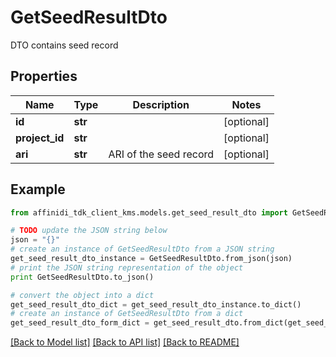 # GetSeedResultDto

DTO contains seed record

## Properties

| Name           | Type    | Description            | Notes      |
| -------------- | ------- | ---------------------- | ---------- |
| **id**         | **str** |                        | [optional] |
| **project_id** | **str** |                        | [optional] |
| **ari**        | **str** | ARI of the seed record | [optional] |

## Example

```python
from affinidi_tdk_client_kms.models.get_seed_result_dto import GetSeedResultDto

# TODO update the JSON string below
json = "{}"
# create an instance of GetSeedResultDto from a JSON string
get_seed_result_dto_instance = GetSeedResultDto.from_json(json)
# print the JSON string representation of the object
print GetSeedResultDto.to_json()

# convert the object into a dict
get_seed_result_dto_dict = get_seed_result_dto_instance.to_dict()
# create an instance of GetSeedResultDto from a dict
get_seed_result_dto_form_dict = get_seed_result_dto.from_dict(get_seed_result_dto_dict)
```

[[Back to Model list]](../README.md#documentation-for-models) [[Back to API list]](../README.md#documentation-for-api-endpoints) [[Back to README]](../README.md)
